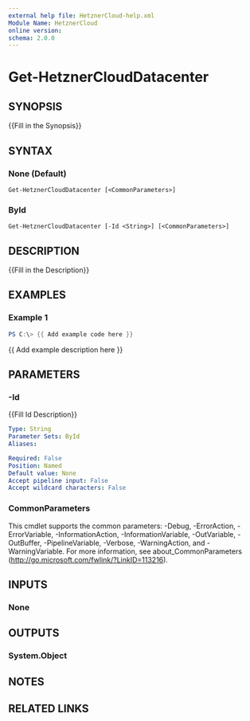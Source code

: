 ```yaml
---
external help file: HetznerCloud-help.xml
Module Name: HetznerCloud
online version:
schema: 2.0.0
---
```


# Get-HetznerCloudDatacenter

## SYNOPSIS
{{Fill in the Synopsis}}

## SYNTAX

### None (Default)
```
Get-HetznerCloudDatacenter [<CommonParameters>]
```

### ById
```
Get-HetznerCloudDatacenter [-Id <String>] [<CommonParameters>]
```

## DESCRIPTION
{{Fill in the Description}}

## EXAMPLES

### Example 1
```powershell
PS C:\> {{ Add example code here }}
```

{{ Add example description here }}

## PARAMETERS

### -Id
{{Fill Id Description}}

```yaml
Type: String
Parameter Sets: ById
Aliases:

Required: False
Position: Named
Default value: None
Accept pipeline input: False
Accept wildcard characters: False
```

### CommonParameters
This cmdlet supports the common parameters: -Debug, -ErrorAction, -ErrorVariable, -InformationAction, -InformationVariable, -OutVariable, -OutBuffer, -PipelineVariable, -Verbose, -WarningAction, and -WarningVariable.
For more information, see about_CommonParameters (http://go.microsoft.com/fwlink/?LinkID=113216).

## INPUTS

### None


## OUTPUTS

### System.Object

## NOTES

## RELATED LINKS
